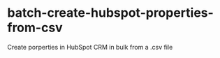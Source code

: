 # batch-create-hubspot-properties-from-csv
Create porperties in HubSpot CRM in bulk from a .csv file

